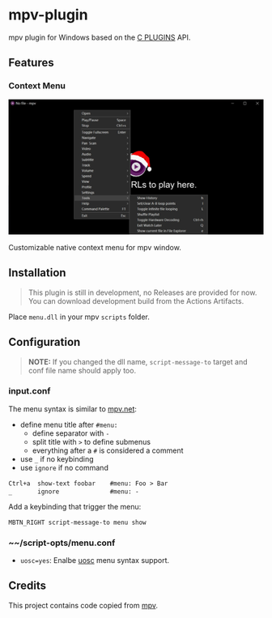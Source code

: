 # mpv-plugin

mpv plugin for Windows based on the [C PLUGINS](https://mpv.io/manual/master/#c-plugins) API.

## Features

### Context Menu

![screenshot](screenshot/menu.jpg)

Customizable native context menu for mpv window.

## Installation

> This plugin is still in development, no Releases are provided for now.
> You can download development build from the Actions Artifacts.

Place `menu.dll` in your mpv `scripts` folder.

## Configuration

> **NOTE:** If you changed the dll name, `script-message-to` target and conf file name should apply too.

### input.conf

The menu syntax is similar to [mpv.net](https://github.com/mpvnet-player/mpv.net):

- define menu title after `#menu:`
  - define separator with `-`
  - split title with `>` to define submenus
  - everything after a `#` is considered a comment
- use `_` if no keybinding
- use `ignore` if no command

```
Ctrl+a  show-text foobar    #menu: Foo > Bar
_       ignore              #menu: -
```

Add a keybinding that trigger the menu:

```
MBTN_RIGHT script-message-to menu show
```

### ~~/script-opts/menu.conf

- `uosc=yes`: Enalbe [uosc](https://github.com/tomasklaen/uosc#syntax) menu syntax support.

## Credits

This project contains code copied from [mpv](https://github.com/mpv-player/mpv).
